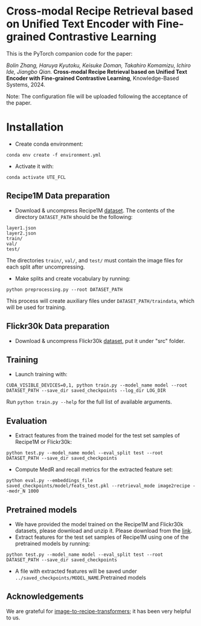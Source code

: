 # Cross-modal Recipe Retrieval based on Unified Text Encoder with Fine-grained Contrastive Learning

This is the PyTorch companion code for the paper:

*Bolin Zhang, Haruya Kyutoku, Keisuke Doman, Takahiro Komamizu, Ichiro Ide, Jiangbo Qian.* **Cross-modal Recipe Retrieval based on Unified Text Encoder with Fine-grained Contrastive Learning**, Knowledge-Based Systems, 2024.

Note: The configuration file will be uploaded following the acceptance of the paper.


# Installation

- Create conda environment: 

```
conda env create -f environment.yml
```

- Activate it with: 

```
conda activate UTE_FCL
```



## Recipe1M Data preparation



- Download & uncompress Recipe1M [dataset](http://im2recipe.csail.mit.edu/dataset/download). The contents of the directory `DATASET_PATH` should be the following:

```
layer1.json
layer2.json
train/
val/
test/
```



The directories `train/`, `val/`, and `test/` must contain the image files for each split after uncompressing.

- Make splits and create vocabulary by running:

```
python preprocessing.py --root DATASET_PATH
```



This process will create auxiliary files under `DATASET_PATH/traindata`, which will be used for training.

## Flickr30k Data preparation

- Download & uncompress Flickr30k [dataset](), put it under "src" folder.
 

## Training


- Launch training with:

```
CUDA_VISIBLE_DEVICES=0,1, python train.py --model_name model --root DATASET_PATH --save_dir saved_checkpoints --log_dir LOG_DIR 
```

Run `python train.py --help` for the full list of available arguments.

## Evaluation


- Extract features from the trained model for the test set samples of Recipe1M or Flickr30k:

```
python test.py --model_name model --eval_split test --root DATASET_PATH --save_dir saved_checkpoints
```

- Compute MedR and recall metrics for the extracted feature set:

```
python eval.py --embeddings_file saved_checkpoints/model/feats_test.pkl --retrieval_mode image2recipe --medr_N 1000
```



## Pretrained models



- We have provided the model trained on the Recipe1M and Flickr30k datasets, please download and unzip it. Please download from the [link]().
- Extract features for the test set samples of Recipe1M using one of the pretrained models by running:

```
python test.py --model_name model --eval_split test --root DATASET_PATH --save_dir saved_checkpoints
```



- A file with extracted features will be saved under `../saved_checkpoints/MODEL_NAME`.Pretrained models

##  Acknowledgements

We are grateful for [image-to-recipe-transformers](https://github.com/amzn/image-to-recipe-transformers); it has been very helpful to us.
